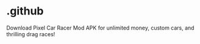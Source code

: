 # .github
Download Pixel Car Racer Mod APK for unlimited money, custom cars, and thrilling drag races!
